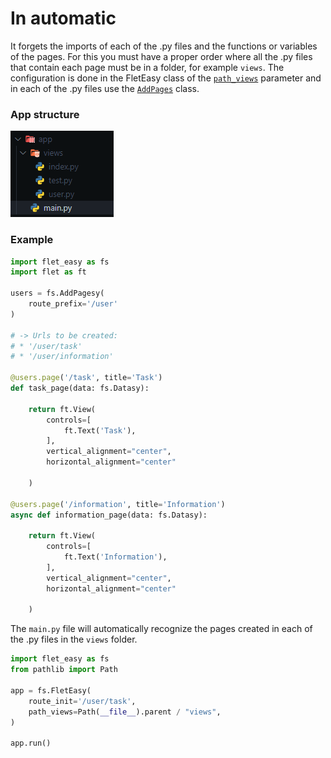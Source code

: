 # In automatic
It forgets the imports of each of the .py files and the functions or variables of the pages. For this you must have a proper order where all the .py files that contain each page must be in a folder, for example `views`. The configuration is done in the FletEasy class of the [`path_views`](/flet-easy/0.2.4/how-to-use/#fleteasy) parameter and in each of the .py files use the [`AddPages`](/flet-easy/0.2.4/add-pages/through-decorators/#addpagesy) class.

### App structure
![FletEasy](../assets/images/funtion_add_page.png "App structure")

### **Example**

```python title="user.py" hl_lines="4-6 12 24"
import flet_easy as fs
import flet as ft

users = fs.AddPagesy(
    route_prefix='/user'
)

# -> Urls to be created:
# * '/user/task'
# * '/user/information'

@users.page('/task', title='Task')
def task_page(data: fs.Datasy):

    return ft.View(
        controls=[
            ft.Text('Task'),
        ],
        vertical_alignment="center",
        horizontal_alignment="center"

    )

@users.page('/information', title='Information')
async def information_page(data: fs.Datasy):

    return ft.View(
        controls=[
            ft.Text('Information'),
        ],
        vertical_alignment="center",
        horizontal_alignment="center"

    )
```

The `main.py` file will automatically recognize the pages created in each of the .py files in the `views` folder.

```Python title="main.py" hl_lines="2 6"
import flet_easy as fs
from pathlib import Path

app = fs.FletEasy(
    route_init='/user/task',
    path_views=Path(__file__).parent / "views",
)

app.run()
```